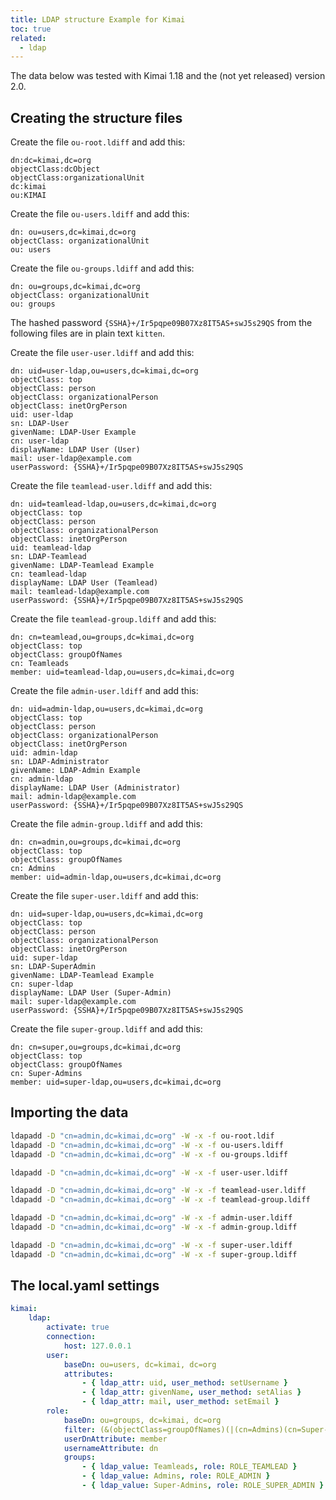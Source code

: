 ```yaml
---
title: LDAP structure Example for Kimai
toc: true
related:
  - ldap
---
```


The data below was tested with Kimai 1.18 and the (not yet released) version 2.0.

## Creating the structure files

Create the file `ou-root.ldiff` and add this:
```
dn:dc=kimai,dc=org
objectClass:dcObject
objectClass:organizationalUnit
dc:kimai
ou:KIMAI
```

Create the file `ou-users.ldiff` and add this:
```
dn: ou=users,dc=kimai,dc=org
objectClass: organizationalUnit
ou: users
```

Create the file `ou-groups.ldiff` and add this:
```
dn: ou=groups,dc=kimai,dc=org
objectClass: organizationalUnit
ou: groups
```

The hashed password `{SSHA}+/Ir5pqpe09B07Xz8IT5AS+swJ5s29QS` from the following files are in plain text `kitten`.

Create the file `user-user.ldiff` and add this:
```
dn: uid=user-ldap,ou=users,dc=kimai,dc=org
objectClass: top
objectClass: person
objectClass: organizationalPerson
objectClass: inetOrgPerson
uid: user-ldap
sn: LDAP-User
givenName: LDAP-User Example
cn: user-ldap
displayName: LDAP User (User)
mail: user-ldap@example.com
userPassword: {SSHA}+/Ir5pqpe09B07Xz8IT5AS+swJ5s29QS
```

Create the file `teamlead-user.ldiff` and add this:
```
dn: uid=teamlead-ldap,ou=users,dc=kimai,dc=org
objectClass: top
objectClass: person
objectClass: organizationalPerson
objectClass: inetOrgPerson
uid: teamlead-ldap
sn: LDAP-Teamlead
givenName: LDAP-Teamlead Example
cn: teamlead-ldap
displayName: LDAP User (Teamlead)
mail: teamlead-ldap@example.com
userPassword: {SSHA}+/Ir5pqpe09B07Xz8IT5AS+swJ5s29QS
```

Create the file `teamlead-group.ldiff` and add this:
```
dn: cn=teamlead,ou=groups,dc=kimai,dc=org
objectClass: top
objectClass: groupOfNames
cn: Teamleads
member: uid=teamlead-ldap,ou=users,dc=kimai,dc=org
```

Create the file `admin-user.ldiff` and add this:
```
dn: uid=admin-ldap,ou=users,dc=kimai,dc=org
objectClass: top
objectClass: person
objectClass: organizationalPerson
objectClass: inetOrgPerson
uid: admin-ldap
sn: LDAP-Administrator
givenName: LDAP-Admin Example
cn: admin-ldap
displayName: LDAP User (Administrator)
mail: admin-ldap@example.com
userPassword: {SSHA}+/Ir5pqpe09B07Xz8IT5AS+swJ5s29QS
```

Create the file `admin-group.ldiff` and add this:
```
dn: cn=admin,ou=groups,dc=kimai,dc=org
objectClass: top
objectClass: groupOfNames
cn: Admins
member: uid=admin-ldap,ou=users,dc=kimai,dc=org
```

Create the file `super-user.ldiff` and add this:
```
dn: uid=super-ldap,ou=users,dc=kimai,dc=org
objectClass: top
objectClass: person
objectClass: organizationalPerson
objectClass: inetOrgPerson
uid: super-ldap
sn: LDAP-SuperAdmin
givenName: LDAP-Teamlead Example
cn: super-ldap
displayName: LDAP User (Super-Admin)
mail: super-ldap@example.com
userPassword: {SSHA}+/Ir5pqpe09B07Xz8IT5AS+swJ5s29QS
```

Create the file `super-group.ldiff` and add this:
```
dn: cn=super,ou=groups,dc=kimai,dc=org
objectClass: top
objectClass: groupOfNames
cn: Super-Admins
member: uid=super-ldap,ou=users,dc=kimai,dc=org
```

## Importing the data

```bash
ldapadd -D "cn=admin,dc=kimai,dc=org" -W -x -f ou-root.ldif
ldapadd -D "cn=admin,dc=kimai,dc=org" -W -x -f ou-users.ldiff
ldapadd -D "cn=admin,dc=kimai,dc=org" -W -x -f ou-groups.ldiff

ldapadd -D "cn=admin,dc=kimai,dc=org" -W -x -f user-user.ldiff

ldapadd -D "cn=admin,dc=kimai,dc=org" -W -x -f teamlead-user.ldiff
ldapadd -D "cn=admin,dc=kimai,dc=org" -W -x -f teamlead-group.ldiff

ldapadd -D "cn=admin,dc=kimai,dc=org" -W -x -f admin-user.ldiff
ldapadd -D "cn=admin,dc=kimai,dc=org" -W -x -f admin-group.ldiff

ldapadd -D "cn=admin,dc=kimai,dc=org" -W -x -f super-user.ldiff
ldapadd -D "cn=admin,dc=kimai,dc=org" -W -x -f super-group.ldiff
```

## The local.yaml settings

```yaml
kimai:
    ldap:
        activate: true
        connection:
            host: 127.0.0.1
        user:
            baseDn: ou=users, dc=kimai, dc=org
            attributes:
                - { ldap_attr: uid, user_method: setUsername }
                - { ldap_attr: givenName, user_method: setAlias }
                - { ldap_attr: mail, user_method: setEmail }
        role:
            baseDn: ou=groups, dc=kimai, dc=org
            filter: (&(objectClass=groupOfNames)(|(cn=Admins)(cn=Super-Admins)(cn=Teamleads)))
            userDnAttribute: member
            usernameAttribute: dn
            groups:
                - { ldap_value: Teamleads, role: ROLE_TEAMLEAD }
                - { ldap_value: Admins, role: ROLE_ADMIN }
                - { ldap_value: Super-Admins, role: ROLE_SUPER_ADMIN }
```
